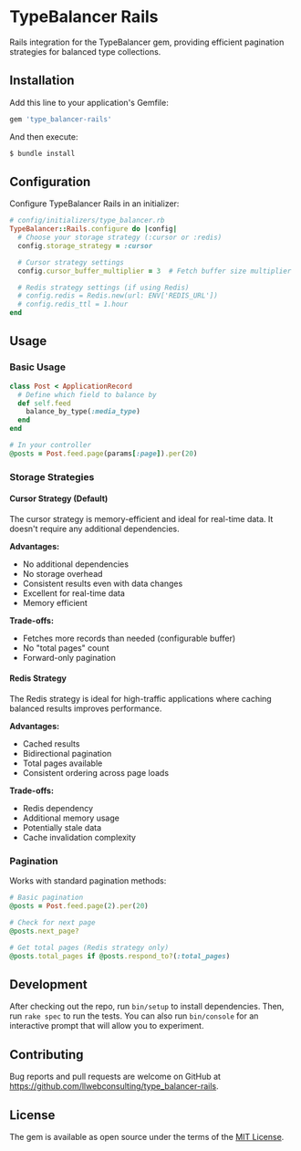 # TypeBalancer Rails

Rails integration for the TypeBalancer gem, providing efficient pagination strategies for balanced type collections.

## Installation

Add this line to your application's Gemfile:

```ruby
gem 'type_balancer-rails'
```

And then execute:

```bash
$ bundle install
```

## Configuration

Configure TypeBalancer Rails in an initializer:

```ruby
# config/initializers/type_balancer.rb
TypeBalancer::Rails.configure do |config|
  # Choose your storage strategy (:cursor or :redis)
  config.storage_strategy = :cursor

  # Cursor strategy settings
  config.cursor_buffer_multiplier = 3  # Fetch buffer size multiplier

  # Redis strategy settings (if using Redis)
  # config.redis = Redis.new(url: ENV['REDIS_URL'])
  # config.redis_ttl = 1.hour
end
```

## Usage

### Basic Usage

```ruby
class Post < ApplicationRecord
  # Define which field to balance by
  def self.feed
    balance_by_type(:media_type)
  end
end

# In your controller
@posts = Post.feed.page(params[:page]).per(20)
```

### Storage Strategies

#### Cursor Strategy (Default)

The cursor strategy is memory-efficient and ideal for real-time data. It doesn't require any additional dependencies.

**Advantages:**
- No additional dependencies
- No storage overhead
- Consistent results even with data changes
- Excellent for real-time data
- Memory efficient

**Trade-offs:**
- Fetches more records than needed (configurable buffer)
- No "total pages" count
- Forward-only pagination

#### Redis Strategy

The Redis strategy is ideal for high-traffic applications where caching balanced results improves performance.

**Advantages:**
- Cached results
- Bidirectional pagination
- Total pages available
- Consistent ordering across page loads

**Trade-offs:**
- Redis dependency
- Additional memory usage
- Potentially stale data
- Cache invalidation complexity

### Pagination

Works with standard pagination methods:

```ruby
# Basic pagination
@posts = Post.feed.page(2).per(20)

# Check for next page
@posts.next_page?

# Get total pages (Redis strategy only)
@posts.total_pages if @posts.respond_to?(:total_pages)
```

## Development

After checking out the repo, run `bin/setup` to install dependencies. Then, run `rake spec` to run the tests. You can also run `bin/console` for an interactive prompt that will allow you to experiment.

## Contributing

Bug reports and pull requests are welcome on GitHub at https://github.com/llwebconsulting/type_balancer-rails.

## License

The gem is available as open source under the terms of the [MIT License](https://opensource.org/licenses/MIT).
